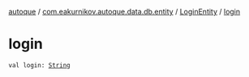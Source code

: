 [autoque](../../index.md) / [com.eakurnikov.autoque.data.db.entity](../index.md) / [LoginEntity](index.md) / [login](./login.md)

# login

`val login: `[`String`](https://kotlinlang.org/api/latest/jvm/stdlib/kotlin/-string/index.html)